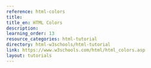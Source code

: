 ```yaml
---
reference: html-colors
title:
title_en: HTML Colors
description:
learning_order: 13
resource_categories: html-tutorial
directory: html-w3schools/html-tutorial
link: https://www.w3schools.com/html/html_colors.asp
layout: tutorials
---
```

